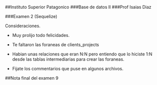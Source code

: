 ##Instituto Superior Patagonico
###Base de datos II
###Prof Isaias Diaz

###Examen 2 (Sequelize)

Consideraciones.

- Muy prolijo todo felicidades.
- Te faltaron las foraneas de clients_projects
- Habian unas relaciones que eran N:N  pero entiendo que lo hiciste 1:N desde las tablas 
  intermediarias para crear las foraneas.
  
- Fijate los commentarios que puse en algunos archivos.

##Nota final del examen 9
  